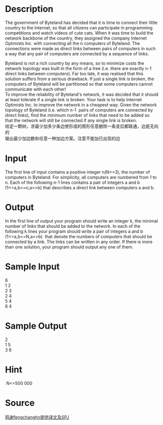 
# Description

<div class="content"><p>The government of Byteland has decided that it is time to connect their little country to the Internet, so that all citizens can participate in programming competitions and watch videos of cute cats. When it was time to build the network backbone of the country, they assigned the company Internet Optimists Inc. with connecting all the n computers of Byteland. The connections were made as direct links between pairs of computers in such a way that any pair of computers are connected by a sequence of links.</p>
<div>Byteland is not a rich country by any means, so to minimize costs the network topology was built in the form of a tree (i.e. there are exactly n-1 direct links between computers). Far too late, it was realised that this solution suffers from a serious drawback. If just a single link is broken, the computers of Byteland will be partitioned so that some computers cannot communicate with each other!</div>
<div>To improve the reliability of Byteland&#39;s network, it was decided that it should at least tolerate if a single link is broken. Your task is to help Internet Optimists Inc. to improve the network in a cheapest way. Given the network topology of Byteland (i.e. which n-1  pairs of computers are connected by direct links), find the minimum number of links that need to be added so that the network will still be connected if any single link is broken.</div>
<div>
<div>给定一颗树，求最少加多少条边使形成的图形任意删除一条变后都联通，边是无向的</div>
<div>输出最少加边数和任意一种加边方案。注意<span style="font-family: Helvetica, &#39;Microsoft Yahei&#39;, verdana; font-size: 14px; line-height: 15.549334526062px;">不能加已出现的边</span></div>
</div></div>

# Input

<div class="content"><p>The first line of input contains a positive integer n(N&gt;=3), the number of computers in Byteland. For simplicity, all computers are numbered from 1 to n. Each of the following n-1 lines contains a pair of integers a and b (1&lt;=a,b&lt;=n,a&lt;&gt;b) that describes a direct link between computers a and b.</p>
<div></div></div>

# Output

<div class="content"><p>In the first line of output your program should write an integer k, the minimal number of links that should be added to the network. In each of the following k lines your program should write a pair of integers a and b (1&lt;=a,b&lt;=N,a&lt;&gt;b)  that denote the numbers of computers that should be connected by a link. The links can be written in any order. If there is more than one solution, your program should output any one of them.</p>
<div></div></div>

# Sample Input

<div class="content"><span class="sampledata">6<br/>
1 2<br/>
2 3<br/>
2 4<br/>
5 4<br/>
6 4<br/>
</span></div>

# Sample Output

<div class="content"><span class="sampledata">2<br/>
1 5<br/>
3 6<br/>
</span></div>

# Hint

<div class="content"><p></p><p> N&lt;=500 000</p><p></p></div>

# Source

<div class="content"><p><a href="problemset.php?search=鸣谢fengchanghn提供译文及SPJ">鸣谢fengchanghn提供译文及SPJ</a></p></div>


